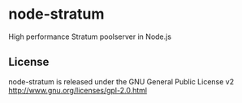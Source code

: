 node-stratum
============

High performance Stratum poolserver in Node.js

License
-------

node-stratum is released under the GNU General Public License v2
http://www.gnu.org/licenses/gpl-2.0.html
